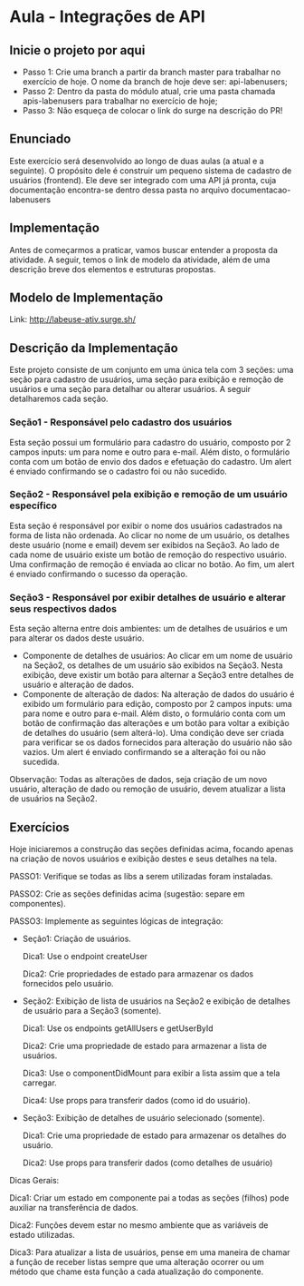 # Aula - Integrações de API

## Inicie o projeto por aqui

- Passo 1: Crie uma branch a partir da branch master para trabalhar no exercício de hoje. O nome da branch de hoje deve ser: api-labenusers;
- Passo 2: Dentro da pasta do módulo atual, crie uma pasta chamada apis-labenusers para trabalhar no exercício de hoje;
- Passo 3: Não esqueça de colocar o link do surge na descrição do PR!

## Enunciado

Este exercício será desenvolvido ao longo de duas aulas (a atual e a seguinte). O propósito dele é construir um pequeno sistema de cadastro de usuários (frontend). Ele deve ser integrado com uma API já pronta, cuja documentação encontra-se dentro dessa pasta no arquivo documentacao-labenusers

## Implementação

Antes de começarmos a praticar, vamos buscar entender a proposta da atividade. A seguir, temos o link de modelo da atividade, além de uma descrição breve dos elementos e estruturas propostas.

## Modelo de Implementação

Link: http://labeuse-ativ.surge.sh/

## Descrição da Implementação

Este projeto consiste de um conjunto em uma única tela com 3 seções: uma seção para cadastro de usuários, uma seção para exibição e remoção de usuários e uma seção para detalhar ou alterar usuários. A seguir detalharemos cada seção.

### Seção1 - Responsável pelo cadastro dos usuários

Esta seção possui um formulário para cadastro do usuário, composto por 2 campos inputs: um para nome e outro para e-mail. Além disto, o formulário conta com um botão de envio dos dados e efetuação do cadastro. Um alert é enviado confirmando se o cadastro foi ou não sucedido.

### Seção2 - Responsável pela exibição e remoção de um usuário específico

Esta seção é responsável por exibir o nome dos usuários cadastrados na forma de lista não ordenada.
Ao clicar no nome de um usuário, os detalhes deste usuário (nome e email) devem ser exibidos na Seção3.
Ao lado de cada nome de usuário existe um botão de remoção do respectivo usuário. Uma confirmação de remoção é enviada ao clicar no botão. Ao fim, um alert é enviado confirmando o sucesso da operação.

### Seção3 -  Responsável por exibir detalhes de usuário e alterar seus respectivos dados

Esta seção alterna entre dois ambientes: um de detalhes de usuários e um para alterar os dados deste usuário.

- Componente de detalhes de usuários: Ao clicar em um nome de usuário na Seção2, os detalhes de um usuário são exibidos na Seção3. Nesta exibição, deve existir um botão para alternar a Seção3 entre detalhes de usuário e alteração de dados.
- Componente de alteração de dados: Na alteração de dados do usuário é exibido um formulário para edição, composto por 2 campos inputs: uma para nome e outro para e-mail. Além disto, o formulário conta com um botão de confirmação das alterações e um botão para voltar a exibição de detalhes do usuário (sem alterá-lo). Uma condição deve ser criada para verificar se os dados fornecidos para alteração do usuário não são vazios. Um alert é enviado confirmando se a alteração foi ou não sucedida.

Observação: Todas as alterações de dados, seja criação de um novo usuário, alteração de dado ou remoção de usuário, devem atualizar a lista de usuários na Seção2.

## Exercícios

Hoje iniciaremos a construção das seções definidas acima, focando apenas na criação de novos usuários e exibição destes e seus detalhes na tela.

PASSO1: Verifique se todas as libs a serem utilizadas foram instaladas.

PASSO2: Crie as seções definidas acima (sugestão: separe em componentes).

PASSO3:  Implemente as seguintes lógicas de integração:

- Seção1: Criação de usuários.

    Dica1: Use o endpoint createUser

    Dica2: Crie propriedades de estado para armazenar os dados fornecidos pelo usuário.

- Seção2: Exibição de lista de usuários  na Seção2 e exibição de detalhes de usuário para a Seção3 (somente).

    Dica1: Use os endpoints getAllUsers e getUserById

    Dica2: Crie uma propriedade de estado para armazenar a lista de usuários.

    Dica3: Use o componentDidMount para exibir a lista assim que a tela carregar.

    Dica4: Use props para transferir dados (como id do usuário).

- Seção3: Exibição de detalhes de usuário selecionado (somente).

    Dica1: Crie uma propriedade de estado para armazenar os detalhes do usuário.

    Dica2: Use props para transferir dados (como detalhes de usuário)


Dicas Gerais:

Dica1: Criar um estado em componente pai a todas as seções (filhos) pode auxiliar na transferência de dados.

Dica2: Funções devem estar no mesmo ambiente que as variáveis de estado utilizadas.

Dica3: Para atualizar a lista de usuários, pense em uma maneira de chamar a função de receber listas sempre que uma alteração ocorrer ou um método que chame esta função a cada atualização do componente.